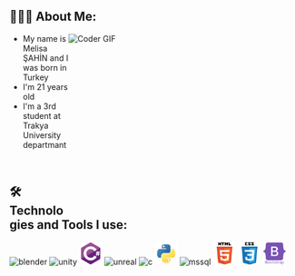 <p align="center">
<!--<img src="https://media.giphy.com/media/3oEjHYlwvUK5p9AIbm/giphy.gif" width="500" width="1000px">-->
 </p>

 <h2 align="left">👨🏻‍💻 About Me:</h2>


 <img src="https://i.pinimg.com/originals/e7/26/c7/e726c74ac081eed50feee1433d12c998.gif" alt="Coder GIF" width="400" height="300" align="right">

   <ul> 
      <li>My name is Melisa ŞAHİN and I was born in Turkey </li>
      <li>I'm 21 years old</li>
      <li>I'm a 3rd student at Trakya University departmant</li>
      
   </ul>

 <br>
 
<h2 align="left">🛠️ Technologies and Tools I use:</h2>
<p align="left">
<img src="https://encrypted-tbn0.gstatic.com/images?q=tbn:ANd9GcREsOKC1vXldSaUMr31KQ7vLMK-hWA6YpZ_cbFqd1aiYfZDPPRB-l-PtFk6uXpqGf_1KLI&usqp=CAU" alt="blender"width="40" height="40"/> 
<img src="https://img.icons8.com/nolan/50/unity.png" alt="unity" width="40" height="40"/>
<img src="https://raw.githubusercontent.com/devicons/devicon/master/icons/csharp/csharp-original.svg" alt="csharp" width="40" height="40"/>
<img src="https://img.icons8.com/nolan/50/unreal-engine.png" alt="unreal" width="40" height="40"/>
<img src="https://encrypted-tbn0.gstatic.com/images?q=tbn:ANd9GcSHHId1aTBP5f2NFdCW98Eo01DVK1k4FdPRkw&usqp=CAU" alt="c" width="40" height="40"/>
<img src="https://raw.githubusercontent.com/devicons/devicon/master/icons/python/python-original.svg" alt="python" width="40" height="40"/> 
<img src="https://www.svgrepo.com/show/303229/microsoft-sql-server-logo.svg" alt="mssql" width="40" height="40"/> 
<img src="https://raw.githubusercontent.com/devicons/devicon/master/icons/html5/html5-original-wordmark.svg" alt="html5" width="40" height="40"/>
<img src="https://raw.githubusercontent.com/devicons/devicon/master/icons/css3/css3-original-wordmark.svg" alt="css3" width="40" height="40"/>
<img src="https://raw.githubusercontent.com/devicons/devicon/master/icons/bootstrap/bootstrap-plain-wordmark.svg" alt="bootstrap" width="40" height="40"/>

